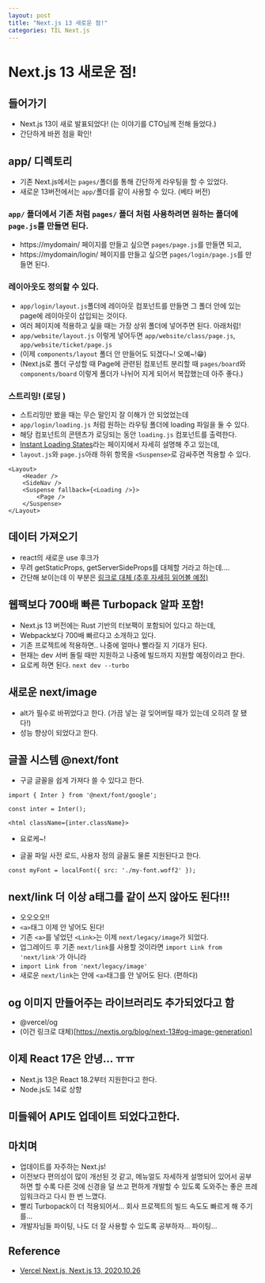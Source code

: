 ```yaml
---
layout: post
title: "Next.js 13 새로운 점!"
categories: TIL Next.js
---
```


# Next.js 13 새로운 점!

## 들어가기

- Next.js 13이 새로 발표되었다! (는 이야기를 CTO님께 전해 들었다.)
- 간단하게 바뀐 점을 확인!

## app/ 디렉토리

- 기존 Next.js에서는 `pages/`폴더를 통해 간단하게 라우팅을 할 수 있었다.
- 새로운 13버전에서는 `app/`폴더를 같이 사용할 수 있다. (베타 버전)

### `app/` 폴더에서 기존 처럼 `pages/` 폴더 처럼 사용하려면 원하는 폴더에 `page.js`를 만들면 된다.
- https://mydomain/ 페이지를 만들고 싶으면 `pages/page.js`를 만들면 되고,
- https://mydomain/login/ 페이지를 만들고 싶으면 `pages/login/page.js`를 만들면 된다.

### 레이아웃도 정의할 수 있다.
- `app/login/layout.js`폴더에 레이아웃 컴포넌트를 만들면 그 폴더 안에 있는 page에 레이아웃이 삽입되는 것이다.
- 여러 페이지에 적용하고 싶을 때는 가장 상위 폴더에 넣어주면 된다. 아래처럼!
- `app/website/layout.js` 이렇게 넣어두면 `app/website/class/page.js`, `app/website/ticket/page.js`
- (이제 `components/layout` 폴더 안 만들어도 되겠다~! 오예~!😁)
- (Next.js로 폴더 구성할 때 Page에 관련된 컴포넌트 분리할 때 `pages/board`와 `components/board` 이렇게 폴더가 나뉘어 지게 되어서 복잡했는데 아주 좋다.)

### 스트리밍! (로딩 )
- 스트리밍만 봤을 때는 무슨 말인지 잘 이해가 안 되었었는데
- `app/login/loading.js` 처럼 원하는 라우팅 폴더에 loading 파일을 둘 수 있다.
- 해당 컴포넌트의 콘텐츠가 로딩되는 동안 `loading.js` 컴포넌트를 출력한다. 
- [Instant Loading States](https://beta.nextjs.org/docs/routing/loading-ui)라는 페이지에서 자세히 설명해 주고 있는데,
- `layout.js`와 `page.js`아래 하위 항목을 `<Suspense>`로 감싸주면 적용할 수 있다.

```
<Layout>
    <Header />
    <SideNav />
    <Suspense fallback={<Loading />}>
        <Page />
    </Suspense>
</Layout>
```

## 데이터 가져오기
- react의 새로운 use 후크가
- 무려 getStaticProps, getServerSideProps를 대체할 거라고 하는데....
- 간단해 보이는데 이 부분은 [링크로 대체 (추후 자세히 읽어볼 예정)](https://nextjs.org/blog/next-13#data-fetching)

## 웹팩보다 700배 빠른 Turbopack 알파 포함! 

- Next.js 13 버전에는 Rust 기반의 터보팩이 포함되어 있다고 하는데,
- Webpack보다 700배 빠르다고 소개하고 있다.
- 기존 프로젝트에 적용하면.. 나중에 얼마나 빨라질 지 기대가 된다.
- 현재는 dev 서버 돌릴 때만 지원하고 나중에 빌드까지 지원할 예정이라고 한다.
- 요로케 하면 된다. `next dev --turbo`

## 새로운 next/image
- alt가 필수로 바뀌었다고 한다. (가끔 넣는 걸 잊어버릴 때가 있는데 오히려 잘 됐다!)
- 성능 향상이 되었다고 한다.

## 글꼴 시스템 @next/font
- 구글 글꼴을 쉽게 가져다 쓸 수 있다고 한다.

```
import { Inter } from '@next/font/google';

const inter = Inter();

<html className={inter.className}>
```
- 요로케~!

- 글꼴 파일 사전 로드, 사용자 정의 글꼴도 물론 지원된다고 한다.

```
const myFont = localFont({ src: './my-font.woff2' });
```

## next/link 더 이상 a태그를 같이 쓰지 않아도 된다!!!
- 오오오오!!
- `<a>`태그 이제 안 넣어도 된다!
- 기존 `<a>`를 넣었던 `<Link>`는 이제 `next/legacy/image`가 되었다.
- 업그레이드 후 기존 `next/link`를 사용할 것이라면 `import Link from 'next/link'`가 아니라
- `import Link from 'next/legacy/image'`
- 새로운 `next/link`는 안에 `<a>`태그를 안 넣어도 된다. (편하다)

## og 이미지 만들어주는 라이브러리도 추가되었다고 함
- @vercel/og
- (이건 링크로 대체)[https://nextjs.org/blog/next-13#og-image-generation]

## 이제 React 17은 안녕... ㅠㅠ
- Next.js 13은 React 18.2부터 지원한다고 한다.
- Node.js도 14로 상향

## 미들웨어 API도 업데이트 되었다고한다.

## 마치며

- 업데이트를 자주하는 Next.js!
- 이전보다 편의성이 많이 개선된 것 같고, 메뉴얼도 자세하게 설명되어 있어서 공부하면 할 수록 다른 것에 신경을 덜 쓰고 편하게 개발할 수 있도록 도와주는 좋은 프레임워크라고 다시 한 번 느꼈다.
- 빨리 Turbopack이 더 적용되어서... 회사 프로젝트의 빌드 속도도 빠르게 해 주기를...
- 개발자님들 파이팅, 나도 더 잘 사용할 수 있도록 공부하자... 파이팅...

## Reference
- [Vercel Next.js, Next.js 13, 2020.10.26](https://nextjs.org/blog/next-13)